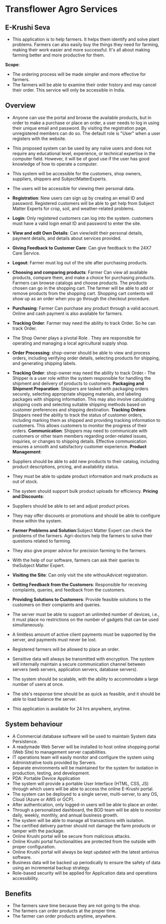 # Transflower Agro Services

## E-Krushi Seva

- This application is  to help farmers. It helps them identify and solve plant problems. Farmers can also easily buy the things they need for farming, making their work easier and more successful. It's all about making farming better and more productive for them.



**Scope**:
- The ordering process will be made simpler and more effective for farmers.
- The farmers will be able to examine their order history and may cancel their order. This service will only be accessible in India.

## Overview

- Anyone can use the portal and browse the available products, but in order to make a purchase or place an order, a user needs to log in using their unique email and password. By visiting the registration page, unregistered members can do so. The default role is "User" when a user registers with the website.
- This proposed system can be used by any naïve users and does not require any educational level, experience, or technical expertise in the computer field. However, it will be of good use if the user has good knowledge of how to operate a computer.
- This system will be accessible for the customers, shop owners,  suppliers, shippers and SubjectMatterExperts.
- The users will be accessible for viewing their personal data.
- **Registration**: New users can sign up by creating an email ID and password. Registered customers will be able to get help from Subject Matter Experts for crop, soil, and weather-related problems.
- **Login**: Only registered customers can log into the system. customers must have a valid login email ID and password to enter the site.
- **View and edit Own Details**: Can view/edit their personal details, payment details, and details about services provided.
- **Giving Feedback to Customer Care**: Can give feedback to the 24X7 Care Service.
- **Logout**: Farmer must log out of the site after purchasing products.

- **Choosing and comparing products**: Farmer Can view all available products, compare them, and make a choice for purchasing products. Farmers can browse catalogs and choose products. The products chosen can go in the shopping cart. The farmer will be able to add or remove products from the shopping cart. Shopping cart contents will show up as an order when you go through the checkout procedure.
- **Purchasing**: Farmer Can purchase any product through a valid account. Online and cash payment is also available for farmers.
- **Tracking Order**: Farmer  may need the ability to track Order. So he can track Order.
- The Shop Owner plays a pivotal Role . They are responsible for operating and managing a local agricultural supply shop.
- **Order Processing**: shop-owner should be able to view and process orders, including verifying order details, selecting products for shipping, and generating shipping labels.
- **Tracking Order**: shop-owner may need the ability to track Order.- The Shipper is a user role within the system responsible for handling the shipment and delivery of products to customers.
**Packaging and Shipment Preparation**: Shippers are tasked with packaging orders securely, selecting appropriate shipping materials, and labeling packages with shipping information. This may also involve calculating shipping costs and selecting suitable shipping methods based on customer preferences and shipping destination.
**Tracking Orders**: Shippers need the ability to track the status of customer orders, including marking them as shipped and providing tracking information to customers. This allows customers to monitor the progress of their orders.
**Communication**: Shippers may need to communicate with customers or other team members regarding order-related issues, inquiries, or changes to shipping details. Effective communication ensures a smooth and satisfactory customer experience.
**Product Management**:
- Suppliers should be able to add new products to their catalog, including product descriptions, pricing, and availability status.
- They must be able to update product information and mark products as out of stock.
- The system should support bulk product uploads for efficiency.
**Pricing and Discounts**:
- Suppliers should be able to set and adjust product prices.
- They may offer discounts or promotions and should be able to configure these within the system.
- **Farmer Problems and Solution**:Subject Matter Expert can check the problems of the farmers. Agri-doctors help the farmers to solve their questions related to farming.
- They also give proper advice for precision farming to the farmers.
- With the help of our software, farmers can ask their queries to theSubject Matter Expert.
- **Visiting the Site**: Can only visit the site withouAdvicet registration.
- **Getting Feedback from the Customers**: Responsible for receiving complaints, queries, and feedback from the customers.
- **Providing Solutions to Customers**: Provide feasible solutions to the customers on their complaints and queries.
- The server must be able to support an unlimited number of devices, i.e., it must place no restrictions on the number of gadgets that can be used simultaneously.
- A limitless amount of active client payments must be supported by the server, and payments must never be lost.
- Registered farmers will be allowed to place an order.
- Sensitive data will always be transmitted with encryption. The system will internally maintain a secure communication channel between servers (web servers, application servers, database servers).
- The system should be scalable, with the ability to accommodate a large number of users at once.
- The site's response time should be as quick as feasible, and it should be able to load balance the server.
- This application is available for 24 hrs anywhere, anytime.

## System behaviour 
- A Commercial database software will be used to maintain System data Persistence.
- A readymade Web Server will be installed to host online shopping portal (Web Site) to management server capabilities.
- IT operations team will easily monitor and configure the system using Administrative tools provided by Servers.
- Separate environments will be maintained for the system for isolation in production, testing, and development.
- PDA: Portable Device Application
- The system will provide a portable User Interface (HTML, CSS, JS) through which users will be able to access the online E-Krushi portal.
- The system can be deployed to a single server, multi-server, to any OS, Cloud (Azure or AWS or GCP).
- After authentication, only logged-in users will be able to place an order.
- Through a personalized dashboard, the BOD team will be able to monitor daily, weekly, monthly, and annual business growth.
- The system will be able to manage all transactions with isolation.
- The certified delivery partner should not damage the farm products or tamper with the package.
- Online Krushi portal will be secure from malicious attacks.
- Online Krushi portal functionalities are protected from the outside with proper configuration.
- Online Krushi portal will always be kept updated with the latest antivirus software.
- Business data will be backed up periodically to ensure the safety of data using an incremental backup strategy.
- Role-based security will be applied for Application data and operations accessibility.

## Benefits
- The farmers save time because they are not going to the shop.
- The farmers can order products at the proper time.
- The farmer can order products anytime, anywhere.

